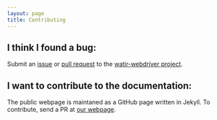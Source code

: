 ```yaml
---
layout: page
title: Contributing
---
```


## I think I found a bug:
Submit an [issue](https://github.com/watir/watir-webdriver/issues) or [pull request](https://github.com/watir/watir-webdriver/pulls) to the [watir-webdriver project](https://github.com/watir/watir-webdriver).

## I want to contribute to the documentation:
The public webpage is maintaned as a GitHub page written in Jekyll. To contribute, send a PR at [our webpage](https://github.com/waitr/watir.github.io). 

